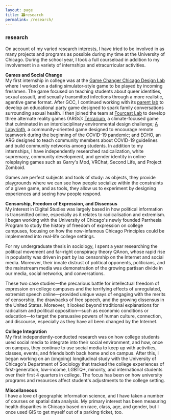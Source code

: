 ```yaml
---
layout: page
title: 🗃research
permalink: /research/
---
```


### research

On account of my varied research interests, I have tried to be involved in as many projects and programs as possible during my time at the University of Chicago. During the school year, I took a full courseload in addition to my involvement in a variety of internships and etracurricular activities.

**Games and Social Change**   
My first internship in college was at the [Game Changer Chicago Design Lab](https://ci3.uchicago.edu/new-homepage-working/labs/game-changer-chicago/) where I worked on a dating simulator-style game to be played by incoming freshmen. The game focused on teaching students about queer identities, sexual assault, and sexually transmitted infections through a more realistic, agentive game format. After GCC, I continued working with its [parent lab](https://ci3.uchicago.edu/) to develop an educational party game designed to spark family conversations surrounding sexual health. I then joined the team at [Fourcast Lab](https://fourcastlab.com/) to develop three alternate reality games (ARGs): [Terrarium](https://fourcastlab.com/terrarium/), a climate-focused game that culminated in an interdisciplinary environmental design challenge; [A Labyrinth](https://fourcastlab.com/alabyrinth/), a community-oriented game designed to encourage remote teamwork during the beginning of the COVID-19 pandemic; and ECHO, an ARG designed to teach community members about COVID-19 guidelines and build community networks among students. In addition to my internships, I have independently researched radicalization, white supremacy, community development, and gender identity in online roleplaying games such as Garry's Mod, VRChat, Second Life, and Project Zomboid.

Games are perfect subjects and tools of study: as objects, they provide playgrounds where we can see how people socialize within the constraints of a given game, and as tools, they allow us to experiment by designing experiences and seeing how people respond.

**Censorship, Freedom of Expression, and Dissensus**   
My interest in Digital Studies was largely based in how political information is transmitted online, especially as it relates to radicalisation and extremism. I began working with the University of Chicago's newly founded Parrhesia Program to study the history of freedom of expression on college campuses, focusing on how the now-infamous Chicago Principles could be implemented into real-life college settings.

For my undergraduate thesis in sociology, I spent a year researching the political movement and far-right conspiracy theory QAnon, whose rapid rise in popularity was driven in part by lax censorship on the Internet and social media. Moreover, their innate distrust of political opponents, politicians, and the mainstream media was demonstration of the growing partisan divide in our media, social networks, and conversations. 

These two case studies—the precarious battle for intellectual freedom of expression on college campuses and the terrifying effects of unregulated, extremist speech online—provided unique ways of engaging with the merits of censorship, the drawbacks of free speech, and the growing dissensus in the United States. Moreover, it looked beyond traditional explanations for radicalism and political opposition—such as economic conditions or education—to target the persuasive powers of human culture, connection, and discourse, especially as they have all been changed by the Internet. 

**College Integration**   
My first independently-conducted research was on how college students used social media to integrate into their social environment, and how, once on campus, they continue to use social media to keep up with activities, classes, events, and friends both back home and on campus. After this, I began working on an (ongoing) longitudinal study with the University of Chicago's Department of Sociology that tracked the college experiences of first-generation, low-income, LGBTQ+, minority, and international students over their first 4 quarters in college. The focus has been on how university programs and resources affect student's adjustments to the college setting.

**Miscellaneous**   
I have a love of geographic information science, and I have taken a number of courses on spatial data analysis. My primary interest has been measuring health disparities in Chicago based on race, class, age, and gender, but I once used GIS to get myself out of a parking ticket, too.


